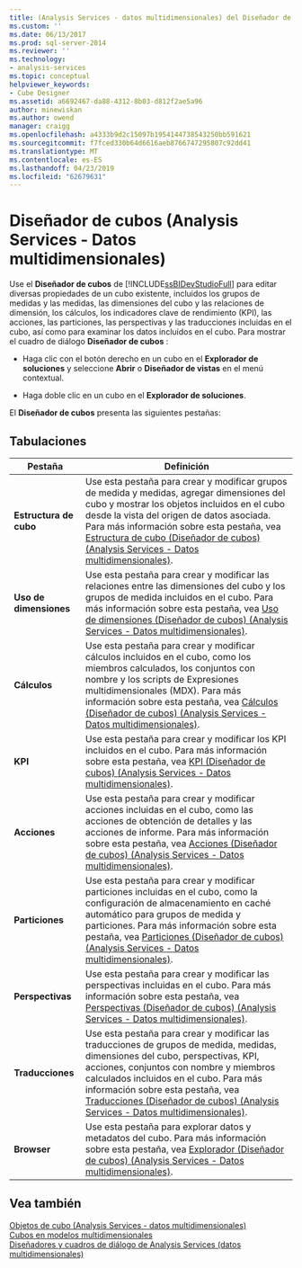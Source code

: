 ```yaml
---
title: (Analysis Services - datos multidimensionales) del Diseñador de cubos | Microsoft Docs
ms.custom: ''
ms.date: 06/13/2017
ms.prod: sql-server-2014
ms.reviewer: ''
ms.technology:
- analysis-services
ms.topic: conceptual
helpviewer_keywords:
- Cube Designer
ms.assetid: a6692467-da88-4312-8b03-d812f2ae5a96
author: minewiskan
ms.author: owend
manager: craigg
ms.openlocfilehash: a4333b9d2c15097b1954144738543250bb591621
ms.sourcegitcommit: f7fced330b64d6616aeb8766747295807c92dd41
ms.translationtype: MT
ms.contentlocale: es-ES
ms.lasthandoff: 04/23/2019
ms.locfileid: "62679631"
---
```

# <a name="cube-designer-analysis-services---multidimensional-data"></a>Diseñador de cubos (Analysis Services - Datos multidimensionales)
  Use el **Diseñador de cubos** de [!INCLUDE[ssBIDevStudioFull](../includes/ssbidevstudiofull-md.md)] para editar diversas propiedades de un cubo existente, incluidos los grupos de medidas y las medidas, las dimensiones del cubo y las relaciones de dimensión, los cálculos, los indicadores clave de rendimiento (KPI), las acciones, las particiones, las perspectivas y las traducciones incluidas en el cubo, así como para examinar los datos incluidos en el cubo. Para mostrar el cuadro de diálogo **Diseñador de cubos** :  
  
-   Haga clic con el botón derecho en un cubo en el **Explorador de soluciones** y seleccione **Abrir** o **Diseñador de vistas** en el menú contextual.  
  
-   Haga doble clic en un cubo en el **Explorador de soluciones**.  
  
 El **Diseñador de cubos** presenta las siguientes pestañas:  
  
## <a name="tabs"></a>Tabulaciones  
  
|Pestaña|Definición|  
|---------|----------------|  
|**Estructura de cubo**|Use esta pestaña para crear y modificar grupos de medida y medidas, agregar dimensiones del cubo y mostrar los objetos incluidos en el cubo desde la vista del origen de datos asociada. Para más información sobre esta pestaña, vea [Estructura de cubo &#40;Diseñador de cubos&#41; &#40;Analysis Services - Datos multidimensionales&#41;](cube-structure-cube-designer-analysis-services-multidimensional-data.md).|  
|**Uso de dimensiones**|Use esta pestaña para crear y modificar las relaciones entre las dimensiones del cubo y los grupos de medida incluidos en el cubo. Para más información sobre esta pestaña, vea [Uso de dimensiones &#40;Diseñador de cubos&#41; &#40;Analysis Services - Datos multidimensionales&#41;](dimension-usage-cube-designer-analysis-services-multidimensional-data.md).|  
|**Cálculos**|Use esta pestaña para crear y modificar cálculos incluidos en el cubo, como los miembros calculados, los conjuntos con nombre y los scripts de Expresiones multidimensionales (MDX). Para más información sobre esta pestaña, vea [Cálculos &#40;Diseñador de cubos&#41; &#40;Analysis Services - Datos multidimensionales&#41;](calculations-cube-designer-analysis-services-multidimensional-data.md).|  
|**KPI**|Use esta pestaña para crear y modificar los KPI incluidos en el cubo. Para más información sobre esta pestaña, vea [KPI &#40;Diseñador de cubos&#41; &#40;Analysis Services - Datos multidimensionales&#41;](kpis-cube-designer-analysis-services-multidimensional-data.md).|  
|**Acciones**|Use esta pestaña para crear y modificar acciones incluidas en el cubo, como las acciones de obtención de detalles y las acciones de informe. Para más información sobre esta pestaña, vea [Acciones &#40;Diseñador de cubos&#41; &#40;Analysis Services - Datos multidimensionales&#41;](actions-cube-designer-analysis-services-multidimensional-data.md).|  
|**Particiones**|Use esta pestaña para crear y modificar particiones incluidas en el cubo, como la configuración de almacenamiento en caché automático para grupos de medida y particiones. Para más información sobre esta pestaña, vea [Particiones &#40;Diseñador de cubos&#41; &#40;Analysis Services - Datos multidimensionales&#41;](partitions-cube-designer-analysis-services-multidimensional-data.md).|  
|**Perspectivas**|Use esta pestaña para crear y modificar las perspectivas incluidas en el cubo. Para más información sobre esta pestaña, vea [Perspectivas &#40;Diseñador de cubos&#41; &#40;Analysis Services - Datos multidimensionales&#41;](perspectives-cube-designer-analysis-services-multidimensional-data.md).|  
|**Traducciones**|Use esta pestaña para crear y modificar las traducciones de grupos de medida, medidas, dimensiones del cubo, perspectivas, KPI, acciones, conjuntos con nombre y miembros calculados incluidos en el cubo. Para más información sobre esta pestaña, vea [Traducciones &#40;Diseñador de cubos&#41; &#40;Analysis Services - Datos multidimensionales&#41;](translations-cube-designer-analysis-services-multidimensional-data.md).|  
|**Browser**|Use esta pestaña para explorar datos y metadatos del cubo. Para más información sobre esta pestaña, vea [Explorador &#40;Diseñador de cubos&#41; &#40;Analysis Services - Datos multidimensionales&#41;](browser-cube-designer-analysis-services-multidimensional-data.md).|  
  
## <a name="see-also"></a>Vea también  
 [Objetos de cubo &#40;Analysis Services - datos multidimensionales&#41;](multidimensional-models-olap-logical-cube-objects/cube-objects-analysis-services-multidimensional-data.md)   
 [Cubos en modelos multidimensionales](multidimensional-models/cubes-in-multidimensional-models.md)   
 [Diseñadores y cuadros de diálogo de Analysis Services &#40;datos multidimensionales&#41;](analysis-services-designers-and-dialog-boxes-multidimensional-data.md)  
  
  
